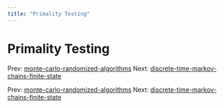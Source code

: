 ```yaml
---
title: "Primality Testing"
---
```


# Primality Testing

Prev: [monte-carlo-randomized-algorithms](monte-carlo-randomized-algorithms.md)
Next: [discrete-time-markov-chains-finite-state](discrete-time-markov-chains-finite-state.md)

Prev: [monte-carlo-randomized-algorithms](monte-carlo-randomized-algorithms.md)
Next: [discrete-time-markov-chains-finite-state](discrete-time-markov-chains-finite-state.md)
